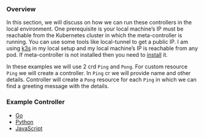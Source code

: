### Overview

In this section, we will discuss on how we can run these controllers in the local environment. One prerequisite is your local machine’s IP must be reachable from the Kubernetes cluster in which the meta-controller is running. You can use some tools like local-tunnel to get a public IP. I am using [k3s](https://k3s.io) in my local setup and my local machine’s IP is reachable from any pod. If meta-controller is not installed then you need to [install](https://github.com/shovanmaity/metacontroller-by-example/tree/master/metacontroller) it.

In these examples we will use 2 crd `Ping` and `Pong`. For custom resource `Ping` we will create a controller. In `Ping` cr we will provide name and other details. Controller will create a `Pong` resource for each `Ping` in which we can find a greeting message with the details.

### Example Controller
- [Go](https://github.com/shovanmaity/metacontroller-by-example/tree/master/basic/go)
- [Python](https://github.com/shovanmaity/metacontroller-by-example/tree/master/basic/python)
- [JavaScript](https://github.com/shovanmaity/metacontroller-by-example/tree/master/basic/js)
